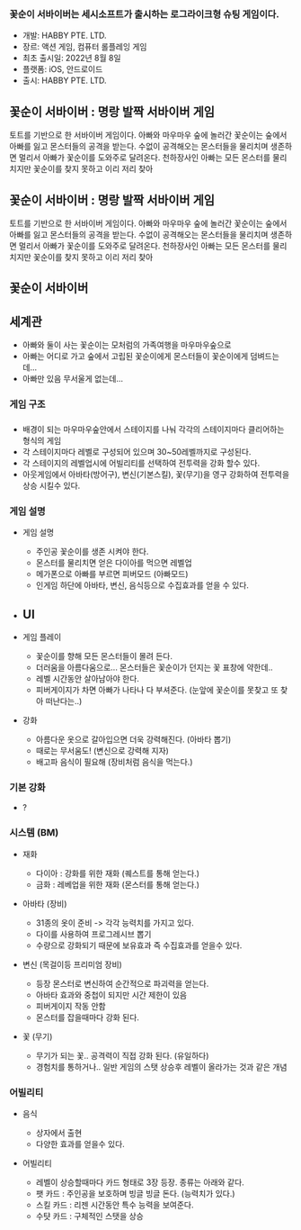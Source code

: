 ### 꽃순이 서바이버는 세시소프트가 출시하는 로그라이크형 슈팅 게임이다.

- 개발: HABBY PTE. LTD.
- 장르: 액션 게임, 컴퓨터 롤플레잉 게임
- 최초 출시일: 2022년 8월 8일
- 플랫폼: iOS, 안드로이드
- 출시: HABBY PTE. LTD.












## 꽃순이 서바이버 : 명랑 발짝 서바이버 게임 
토트를 기반으로 한 서바이버 게임이다. 아빠와 마우마우 숲에 놀러간 꽃순이는 숲에서 아빠를 잃고 몬스터들의 공격을 받는다. 수없이 공격해오는 몬스터들을 물리치며 생존하면 멀리서 아빠가 꽃순이를 도와주로 달려온다. 천하장사인 아빠는 모든 몬스터를 물리치지만 꽃순이를 찾지 못하고 이리 저리 찾아









## 꽃순이 서바이버 : 명랑 발짝 서바이버 게임 
토트를 기반으로 한 서바이버 게임이다. 아빠와 마우마우 숲에 놀러간 꽃순이는 숲에서 아빠를 잃고 몬스터들의 공격을 받는다. 수없이 공격해오는 몬스터들을 물리치며 생존하면 멀리서 아빠가 꽃순이를 도와주로 달려온다. 천하장사인 아빠는 모든 몬스터를 물리치지만 꽃순이를 찾지 못하고 이리 저리 찾아










## 꽃순이 서바이버
## 세계관
- 아빠와 둘이 사는 꽃순이는 모처럼의 가족여행을 마우마우숲으로
- 아빠는 어디로 가고 숲에서 고립된 꽃순이에게 몬스터들이 꽃순이에게 덤벼드는데...
- 아빠만 있음 무서울게 없는데...

### 게임 구조

###
- 배경이 되는 마우마우숲안에서 스테이지를 나눠 각각의 스테이지마다 클리어하는 형식의 게임
- 각 스테이지마다 레벨로 구성되어 있으며 30~50레벨까지로 구성된다.
- 각 스테이지의 레벨업시에 어빌리티를 선택하여 전투력을 강화 할수 있다.
- 아웃게임에서 아바타(방어구), 변신(기본스킬), 꽃(무기)을 영구 강화하여 전투력을 상승 시킬수 있다.

 
### 게임 설명
- 게임 설명
  - 주인공 꽃순이를 생존 시켜야 한다.
  - 몬스터를 물리치면 얻은 다이아를 먹으면 레벨업
  - 메가폰으로 아빠를 부르면 피버모드 (아빠모드)
  - 인게임 하단에 아바타, 변신, 음식등으로 수집효과를 얻을 수 있다.
   
- UI
  - 
 
- 게임 플레이
  - 꽃순이를 향해 모든 몬스터들이 몰려 든다.
  - 더러움을 아름다움으로... 몬스터들은 꽃순이가 던지는 꽃 표창에 약한데..
  - 레벨 시간동안 살아남아야 한다.
  - 피버게이지가 차면 아빠가 나타나 다 부셔준다. (눈앞에 꽃순이를 못찾고 또 찾아 떠난다는..)

- 강화
  - 아름다운 옷으로 갈아입으면 더욱 강력해진다. (아바타 뽑기)
  - 때로는 무서움도! (변신으로 강력해 지자)
  - 배고파 음식이 필요해 (장비처럼 음식을 먹는다.)

### 기본 강화
- ?
 
### 시스템 (BM)
- 재화
  - 다이아 : 강화를 위한 재화 (퀘스트를 통해 얻는다.)
  - 금화 : 레베업을 위한 재화 (몬스터를 통해 얻는다.)

- 아바타 (장비)
  - 31종의 옷이 준비 -> 각각 능력치를 가지고 있다.
  - 다이를 사용하여 프로그레시브 뽑기
  - 수량으로 강화되기 때문에 보유효과 즉 수집효과를 얻을수 있다.  

- 변신 (목걸이등 프리미엄 장비)
  - 등장 몬스터로 변신하여 순간적으로 파괴력을 얻는다.
  - 아바타 효과와 중첩이 되지만 시간 제한이 있음
  - 피버게이지 작동 안함
  - 몬스터를 잡을때마다 강화 된다. 

- 꽃 (무기)
  - 무기가 되는 꽃.. 공격력이 직접 강화 된다. (유일하다)
  - 경험치를 통하거나.. 일반 게임의 스탯 상승후 레벨이 올라가는 것과 같은 개념 
  

### 어빌리티
- 음식
  - 상자에서 출현
  - 다양한 효과를 얻을수 있다.  
 
- 어빌리티
  - 레벨이 상승할때마다 카드 형태로 3장 등장. 종류는 아래와 같다.
  - 팻 카드 : 주인공을 보호하며 빙글 빙글 돈다. (능력치가 있다.)
  - 스킬 카드 : 리젠 시간동안 특수 능력을 보여준다.
  - 수턋 카드 : 구체적인 스탯을 상승
    














